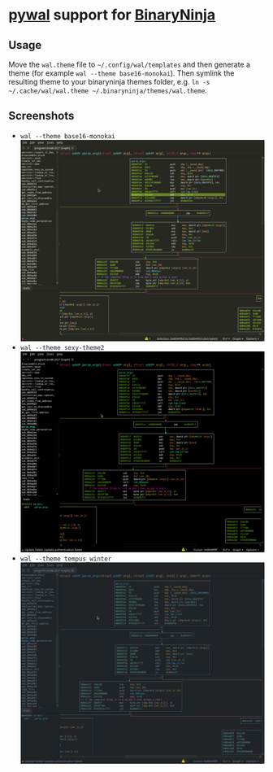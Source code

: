 # [pywal](https://github.com/dylanaraps/pywal) support for [BinaryNinja](https://binary.ninja)

## Usage
Move the `wal.theme` file to `~/.config/wal/templates` and then generate a theme (for example `wal --theme base16-monokai`). Then symlink the resulting theme to your binaryninja themes folder, e.g. `ln -s ~/.cache/wal/wal.theme ~/.binaryninja/themes/wal.theme`.

## Screenshots
- `wal --theme base16-monokai`
![base16-monokai](/assets/base16_monokai.png?raw=true "base16-monokai Theme")
- `wal --theme sexy-theme2`
![sexy-theme2](/assets/sexy_theme2.png?raw=true "sexy-theme2")
- `wal --theme tempus_winter`
![tempus_winter](/assets/tempus_winter.png?raw=true "tempus_winter Theme")
